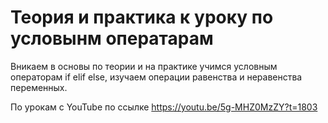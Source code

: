 # Теория и практика к уроку по условынм оператарам

Вникаем в основы по теории и на практике учимся условным операторам if elif else, изучаем операции равенства и неравенства переменных.

По урокам с YouTube по ссылке https://youtu.be/5g-MHZ0MzZY?t=1803

